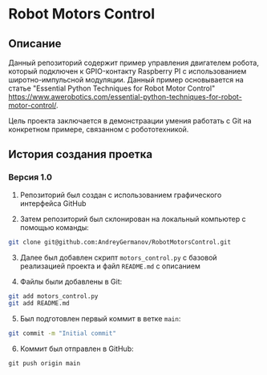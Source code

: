# Robot Motors Control

## Описание

Данный репозиторий содержит пример управления двигателем робота, который подключен к GPIO-контакту Raspberry PI с использованием широтно-импульсной модуляции. Данный пример основывается на статье "Essential Python Techniques for Robot Motor Control" https://www.awerobotics.com/essential-python-techniques-for-robot-motor-control/.

Цель проекта заключается в демонстраации умения работать с Git на конкретном примере, связанном с робототехникой.

## История создания проетка

### Версия 1.0

1. Репозиторий был создан с использованием графического интерфейса GitHub

2. Затем репозиторий был склонирован на локальный компьютер с помощью команды:

```bash
git clone git@github.com:AndreyGermanov/RobotMotorsControl.git
```

3. Далее был добавлен скрипт `motors_control.py` с базовой реализацией проекта и файл `README.md` с описанием

4. Файлы были добавлены в Git:

```bash
git add motors_control.py
git add README.md
```

5. Был подготовлен первый коммит в ветке `main`:

```bash
git commit -m "Initial commit"
```

6. Коммит был отправлен в GitHub:

```
git push origin main
```